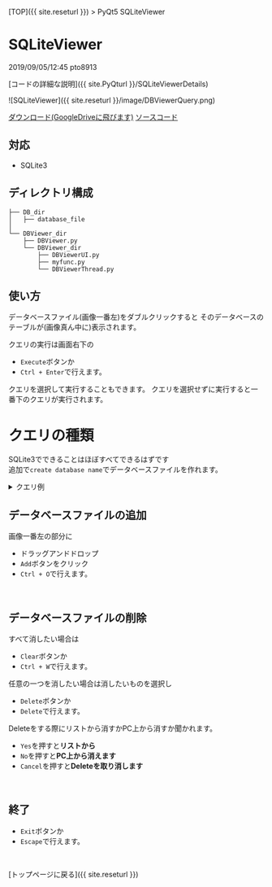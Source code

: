 [TOP]({{ site.reseturl }}) > PyQt5 SQLiteViewer

# SQLiteViewer
2019/09/05/12:45 pto8913

[コードの詳細な説明]({{ site.PyQturl }}/SQLiteViewerDetails)

![SQLiteViewer]({{ site.reseturl }}/image/DBViewerQuery.png)

[ダウンロード(GoogleDriveに飛びます)](https://drive.google.com/open?id=1X_UPObRyp5KzBHq8z3nXidQAvBf2NNzB)
[ソースコード](https://github.com/pto8913/PyQt5-s-tools/tree/master/DBViewer)

## 対応

* SQLite3

## ディレクトリ構成

```PlainText
├── DB_dir
│   ├── database_file
│
└── DBViewer_dir
    ├── DBViewer.py
    └── DBViewer_dir
        ├── DBViewerUI.py
        ├── myfunc.py
        └── DBViewerThread.py
```

## 使い方

データベースファイル(画像一番左)をダブルクリックすると
そのデータベースのテーブルが(画像真ん中に)表示されます。

クエリの実行は画面右下の
* `Execute`ボタンか
* `Ctrl + Enter`で行えます。

クエリを選択して実行することもできます。
クエリを選択せずに実行すると一番下のクエリが実行されます。
<br>

# クエリの種類

SQLite3でできることはほぼすべてできるはずです<br>
追加で`create database name`でデータベースファイルを作れます。

<details>
<summary> クエリ例 </summary>

例
```SQL
pragma foreign_keys = 1;

create table user(id integer, name text);
// create table user(id integer default 1, name text default 'no value')

insert into user(id, name) values(1, pto);

alter table user add column mail text;
// alter table user rename to friends;

SELECT * FROM user;

update user set id = 2 where name = 'pto';

delete from user where id = 2;

drop table user;
```
</details>

## データベースファイルの追加

画像一番左の部分に
* ドラッグアンドドロップ
* `Add`ボタンをクリック
* `Ctrl + O`で行えます。
<br>

## データベースファイルの削除

すべて消したい場合は
* `Clear`ボタンか
* `Ctrl + W`で行えます。

任意の一つを消したい場合は消したいものを選択し
* `Delete`ボタンか
* `Delete`で行えます。

Deleteをする際にリストから消すかPC上から消すか聞かれます。
* `Yes`を押すと**リストから**
* `No`を押すと**PC上から消えます**
* `Cancel`を押すと**Deleteを取り消します**
<br>

## 終了

* `Exit`ボタンか
* `Escape`で行えます。
<br>


[トップページに戻る]({{ site.reseturl }})
